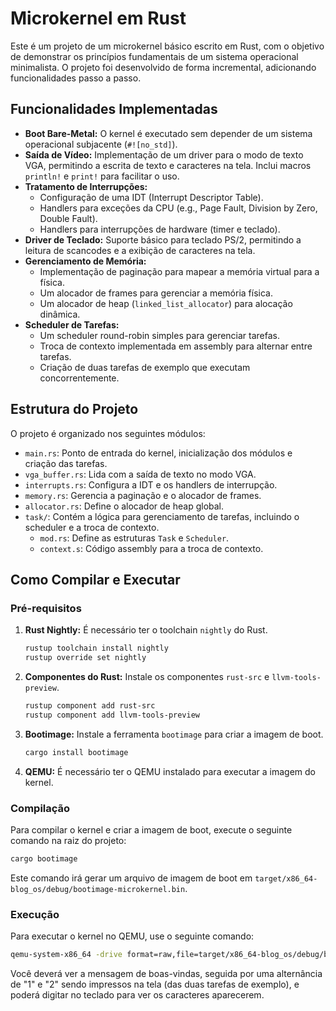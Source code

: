 # Microkernel em Rust

Este é um projeto de um microkernel básico escrito em Rust, com o objetivo de demonstrar os princípios fundamentais de um sistema operacional minimalista. O projeto foi desenvolvido de forma incremental, adicionando funcionalidades passo a passo.

## Funcionalidades Implementadas

*   **Boot Bare-Metal:** O kernel é executado sem depender de um sistema operacional subjacente (`#![no_std]`).
*   **Saída de Vídeo:** Implementação de um driver para o modo de texto VGA, permitindo a escrita de texto e caracteres na tela. Inclui macros `println!` e `print!` para facilitar o uso.
*   **Tratamento de Interrupções:**
    *   Configuração de uma IDT (Interrupt Descriptor Table).
    *   Handlers para exceções da CPU (e.g., Page Fault, Division by Zero, Double Fault).
    *   Handlers para interrupções de hardware (timer e teclado).
*   **Driver de Teclado:** Suporte básico para teclado PS/2, permitindo a leitura de scancodes e a exibição de caracteres na tela.
*   **Gerenciamento de Memória:**
    *   Implementação de paginação para mapear a memória virtual para a física.
    *   Um alocador de frames para gerenciar a memória física.
    *   Um alocador de heap (`linked_list_allocator`) para alocação dinâmica.
*   **Scheduler de Tarefas:**
    *   Um scheduler round-robin simples para gerenciar tarefas.
    *   Troca de contexto implementada em assembly para alternar entre tarefas.
    *   Criação de duas tarefas de exemplo que executam concorrentemente.

## Estrutura do Projeto

O projeto é organizado nos seguintes módulos:

*   `main.rs`: Ponto de entrada do kernel, inicialização dos módulos e criação das tarefas.
*   `vga_buffer.rs`: Lida com a saída de texto no modo VGA.
*   `interrupts.rs`: Configura a IDT e os handlers de interrupção.
*   `memory.rs`: Gerencia a paginação e o alocador de frames.
*   `allocator.rs`: Define o alocador de heap global.
*   `task/`: Contém a lógica para gerenciamento de tarefas, incluindo o scheduler e a troca de contexto.
    *   `mod.rs`: Define as estruturas `Task` e `Scheduler`.
    *   `context.s`: Código assembly para a troca de contexto.

## Como Compilar e Executar

### Pré-requisitos

1.  **Rust Nightly:** É necessário ter o toolchain `nightly` do Rust.
    ```sh
    rustup toolchain install nightly
    rustup override set nightly
    ```
2.  **Componentes do Rust:** Instale os componentes `rust-src` e `llvm-tools-preview`.
    ```sh
    rustup component add rust-src
    rustup component add llvm-tools-preview
    ```
3.  **Bootimage:** Instale a ferramenta `bootimage` para criar a imagem de boot.
    ```sh
    cargo install bootimage
    ```
4.  **QEMU:** É necessário ter o QEMU instalado para executar a imagem do kernel.

### Compilação

Para compilar o kernel e criar a imagem de boot, execute o seguinte comando na raiz do projeto:

```sh
cargo bootimage
```

Este comando irá gerar um arquivo de imagem de boot em `target/x86_64-blog_os/debug/bootimage-microkernel.bin`.

### Execução

Para executar o kernel no QEMU, use o seguinte comando:

```sh
qemu-system-x86_64 -drive format=raw,file=target/x86_64-blog_os/debug/bootimage-microkernel.bin
```

Você deverá ver a mensagem de boas-vindas, seguida por uma alternância de "1" e "2" sendo impressos na tela (das duas tarefas de exemplo), e poderá digitar no teclado para ver os caracteres aparecerem.
